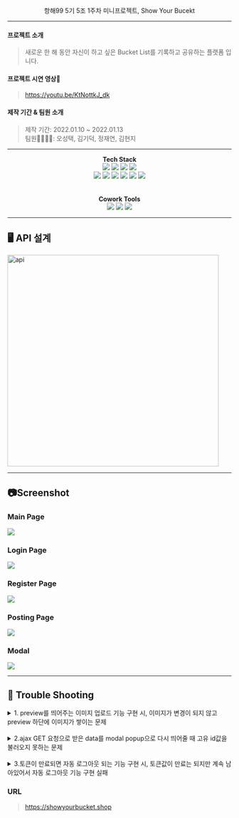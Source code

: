 <div align ="center">
  항해99 5기 5조 1주차 미니프로젝트, Show Your Bucekt
</div>

* * *

#### 프로젝트 소개
> 새로운 한 해 동안 자신이 하고 싶은 Bucket List를 기록하고 공유하는 플랫폼 입니다.

#### 프로젝트 시연 영상🎥
> https://youtu.be/KtNottkJ_dk

#### 제작 기간 & 팀원 소개
>제작 기간: 2022.01.10 ~ 2022.01.13  
>팀원🧑‍💻👩‍💻: 오성택, 김기덕, 정재연, 김현지
* * *
<div align ="center">
  <b>
 Tech Stack
  </b>
</div>

<div align ="center">
  <img src="https://img.shields.io/badge/Python-3776AB?style=for-the-badge&logo=Python&logoColor=white"> <img src="https://img.shields.io/badge/JavaScript-F7DF1E?style=for-the-badge&logo=JavaScript&logoColor=white"> <img src="https://img.shields.io/badge/CSS-1572B6?style=for-the-badge&logo=CSS3&logoColor=white"> <img src="https://img.shields.io/badge/jQuery-0769AD?style=for-the-badge&logo=jQuery&logoColor=white"></br> <img src="https://img.shields.io/badge/Jinja2-B41717D?style=for-the-badge&logo=Jinja&logoColor=white"> <img src="https://img.shields.io/badge/mongodb-47A248?style=for-the-badge&logo=MongoDB&logoColor=white"> <img src="https://img.shields.io/badge/Flask-000000?style=for-the-badge&logo=Flask&logoColor=white"> <img src="https://img.shields.io/badge/AWS-FF9900?style=for-the-badge&logo=AWS&logoColor=white"> <img src="https://img.shields.io/badge/Linux-FCC624?style=for-the-badge&logo=linux&logoColor=white"> <img src="https://img.shields.io/badge/Bootstrap-7952B3?style=for-the-badge&logo=BootStrap&logoColor=white">
</div>
<br></br>
<div align ="center">
  <b>
  Cowork Tools
  </b>
</div>  
<div align ="center">
  <img src="https://img.shields.io/badge/github-181717?style=for-the-badge&logo=github&logoColor=white"> <img src="https://img.shields.io/badge/slack-4A154B?style=for-the-badge&logo=slack&logoColor=white"> <img src="https://img.shields.io/badge/kakaotalk-FFCD00?style=for-the-badge&logo=kakaotalk&logoColor=white">
</div>

* * *
## 🖥 API 설계
<img width="475" alt="api" src="https://user-images.githubusercontent.com/91252981/149308577-bb5924d3-8ab8-4e3f-9ea7-9ddb0986c265.png">

* * *
## 📷Screenshot

### Main Page
<img src="https://user-images.githubusercontent.com/91252981/149301569-a0fc96e7-7f5c-4fd8-8abc-d12e5a14ddde.png">

### Login Page
<img src="https://user-images.githubusercontent.com/91252981/149301879-420e17b5-9f0d-4067-addc-6c36487357e1.png">

### Register Page
<img src="https://user-images.githubusercontent.com/91252981/149301877-1df95947-c935-4a59-853d-b20a9e723197.png">

### Posting Page
<img src="https://user-images.githubusercontent.com/91252981/149302790-d9cf2664-e05d-49e0-b1cc-8067d832c26f.png">

### Modal
<img src="https://user-images.githubusercontent.com/91252981/149306564-15a6d2cc-aa8e-4fa7-86b5-b3ed0ee30bbc.png">

* * *
## 📌 Trouble Shooting

<details>
    <summary>1. preview를 띄어주는 이미지 업로드 기능 구현 시, 이미지가 변경이 되지 않고 preview 하단에 이미지가 쌓이는 문제</summary></br>
     
     개발자 도구에서 확인 해보니 container.appendChile(newImage)로 인해 image-show div 에 추가로 이미지가 계속 쌓이고 있는 점을 발견했다
     container.removeChild(container.children[0]) 조건으로 첨부 파일이 있을 때는 기존 이미지를 삭제 해준 후 
     새로운 이미지를 추가 하는 것으로 해결 
<!-- summary 아래 한칸 공백 두고 내용 삽입 -->

</details>
</br>
<details>
  <summary>2.ajax GET 요청으로 받은 data를 modal popup으로 다시 띄어줄 때 고유 id값을 불러오지 못하는 문제</summary></br>
  
    api 쪽에서 _id 값을 string 형태로 받아온 후, 다시 client 쪽에서 modal popup function으로 넘겨 준 뒤
    modal popup function 에서 _id 값을 api 쪽에 넘겨서 해당 데이터 불러오는 것으로 해결
    
</details>
</br>
<details>
  <summary>3.토큰이 만료되면 자동 로그아웃 되는 기능 구현 시, 토큰값이 만료는 되지만 계속 남아있어서 자동 로그아웃 기능 구현 실패</summary></br>
  
    토큰이 만료되는 시간에 맞추어 토큰값을 삭제하는 방법으로 토큰값이 없을 경우 자동 로그아웃 시키고 메인페이지로 이동하게끔 해결
    
</details>

### URL
> https://showyourbucket.shop
